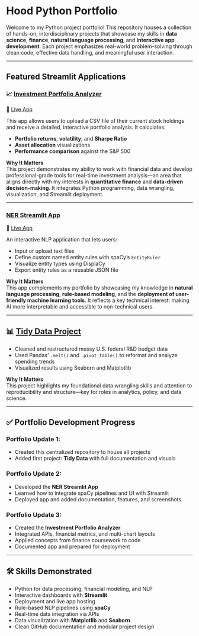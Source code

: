 # Hood Python Portfolio

Welcome to my Python project portfolio! This repository houses a collection of hands-on, interdisciplinary projects that showcase my skills in **data science**, **finance**, **natural language processing**, and **interactive app development**. Each project emphasizes real-world problem-solving through clean code, effective data handling, and meaningful user interaction.

---

## Featured Streamlit Applications

### 📈 [Investment Portfolio Analyzer](https://hood-python-portfolio-gakbykrqbswuofpa7gnzef.streamlit.app/)

🔗 [Live App](https://hood-python-portfolio-gakbykrqbswuofpa7gnzef.streamlit.app/)

This app allows users to upload a CSV file of their current stock holdings and receive a detailed, interactive portfolio analysis. It calculates:
- **Portfolio returns**, **volatility**, and **Sharpe Ratio**
- **Asset allocation** visualizations
- **Performance comparison** against the S&P 500

**Why It Matters**  
This project demonstrates my ability to work with financial data and develop professional-grade tools for real-time investment analysis—an area that aligns directly with my interests in **quantitative finance** and **data-driven decision-making**. It integrates Python programming, data wrangling, visualization, and Streamlit deployment.

---

### [NER Streamlit App](https://hood-python-portfolio-chfnvfg4lpz5zora763kvf.streamlit.app/)  
🔗 [Live App](https://hood-python-portfolio-chfnvfg4lpz5zora763kvf.streamlit.app/)

An interactive NLP application that lets users:
- Input or upload text files
- Define custom named entity rules with spaCy’s `EntityRuler`
- Visualize entity types using DisplaCy
- Export entity rules as a reusable JSON file

**Why It Matters**  
This app complements my portfolio by showcasing my knowledge in **natural language processing**, **rule-based modeling**, and the **deployment of user-friendly machine learning tools**. It reflects a key technical interest: making AI more interpretable and accessible to non-technical users.

---

## 📊 [Tidy Data Project](https://github.com/passionhood/Hood-Python-Portfolio/tree/main/TidyData-Project-main)

- Cleaned and restructured messy U.S. federal R&D budget data
- Used Pandas’ `.melt()` and `.pivot_table()` to reformat and analyze spending trends
- Visualized results using Seaborn and Matplotlib

**Why It Matters**  
This project highlights my foundational data wrangling skills and attention to reproducibility and structure—key for roles in analytics, policy, and data science.

---

## ✅ Portfolio Development Progress

### Portfolio Update 1:
- Created this centralized repository to house all projects  
- Added first project: **Tidy Data** with full documentation and visuals

### Portfolio Update 2:
- Developed the **NER Streamlit App**
- Learned how to integrate spaCy pipelines and UI with Streamlit  
- Deployed app and added documentation, features, and screenshots

### Portfolio Update 3:
- Created the **Investment Portfolio Analyzer**
- Integrated APIs, financial metrics, and multi-chart layouts  
- Applied concepts from finance coursework to code  
- Documented app and prepared for deployment

---

## 🛠️ Skills Demonstrated

- Python for data processing, financial modeling, and NLP  
- Interactive dashboards with **Streamlit**  
- Deployment and live app hosting  
- Rule-based NLP pipelines using **spaCy**  
- Real-time data integration via APIs  
- Data visualization with **Matplotlib** and **Seaborn**  
- Clean GitHub documentation and modular project design  
